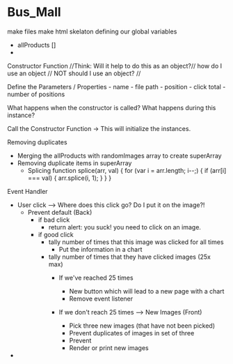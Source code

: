 # Bus_Mall
make files
make html skelaton
defining our global variables
  - allProducts []
  -
Constructor Function
  //Think: Will it help to do this as an object?// how do I use an object // NOT should I use an object? //

  Define the Parameters / Properties
    - name
    - file path
    - position
    - click total
    - number of positions

What happens when the constructor is called? What happens during this instance?

Call the Constructor Function -> This will initialize the instances.

Removing duplicates
- Merging the allProducts with randomImages array to create superArray
- Removing duplicate items in superArray
    - Splicing
                function splice(arr, val) {
            for (var i = arr.length; i--;) {
              if (arr[i] === val) {
                arr.splice(i, 1);
              }
            }
}





Event Handler
  - User click --> Where does this click go? Do I put it on the image?!
    - Prevent default (Back)
        - if bad click
          - return alert: you suck! you need to click on an image.
        - if good click
          - tally number of times that this image was clicked for all times
            - Put the information in a chart
          - tally number of times that they have clicked images (25x max)
            - If we've reached 25 times
              - New button which will lead to a new page with a chart
              - Remove event listener

            - If we don't reach 25 times --> New Images (Front)
              - Pick three new images (that have not been picked)
              - Prevent duplicates of images in set of three
              - Prevent
              - Render or print new images
  -
